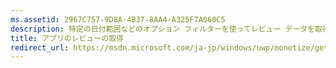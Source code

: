 ```yaml
---
ms.assetid: 2967C757-9D8A-4B37-8AA4-A325F7A060C5
description: 特定の日付範囲などのオプション フィルターを使ってレビュー データを取得するには、Windows ストア分析 API でこのメソッドを使います。
title: アプリのレビューの取得
redirect_url: https://msdn.microsoft.com/ja-jp/windows/uwp/monetize/get-error-reporting-data
---
```



<!--HONumber=Mar16_HO1-->


